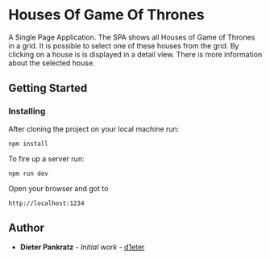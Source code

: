 # Houses Of Game Of Thrones

A Single Page Application. The SPA shows all Houses of Game of Thrones in a grid.
It is possible to select one of these houses from the grid. By clicking on a house is is displayed in a detail view. There is more information about the selected house.

## Getting Started

### Installing

After cloning the project on your local machine run:

```
npm install
```

To fire up a server run:

```
npm run dev
```

Open your browser and got to

```
http://localhost:1234
```

## Author

- **Dieter Pankratz** - _Initial work_ - [d1eter](https://github.com/d1eter)

